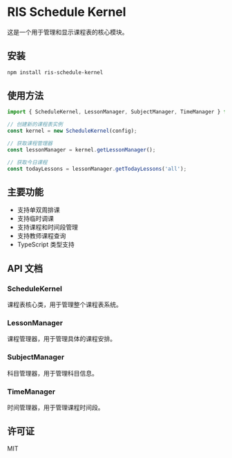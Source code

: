 # RIS Schedule Kernel

这是一个用于管理和显示课程表的核心模块。

## 安装

```bash
npm install ris-schedule-kernel
```

## 使用方法

```typescript
import { ScheduleKernel, LessonManager, SubjectManager, TimeManager } from 'ris-schedule-kernel';

// 创建新的课程表实例
const kernel = new ScheduleKernel(config);

// 获取课程管理器
const lessonManager = kernel.getLessonManager();

// 获取今日课程
const todayLessons = lessonManager.getTodayLessons('all');
```

## 主要功能

- 支持单双周排课
- 支持临时调课
- 支持课程和时间段管理
- 支持教师课程查询
- TypeScript 类型支持

## API 文档

### ScheduleKernel

课程表核心类，用于管理整个课程表系统。

### LessonManager

课程管理器，用于管理具体的课程安排。

### SubjectManager

科目管理器，用于管理科目信息。

### TimeManager

时间管理器，用于管理课程时间段。

## 许可证

MIT
